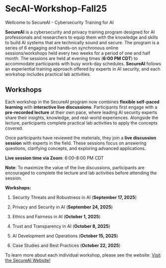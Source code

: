 # SecAI-Workshop-Fall25

Wellcome to SecureAI - Cybersecurity Training for AI

**SecureAI** is a cybersecurity and privacy training program designed for AI professionals and researchers to equip them with the knowledge and skills to build AI systems that are technically sound and secure. The program is a series of 6 engaging and hands-on synchronous online sessions/workshops held every two weeks for a period of one and half month. The sessions are held at evening times (**6:00 PM CDT**) to accommodate participants with busy work-day schedules. **SecureAI** follows an experiential training approach offered by experts in AI security, and each workshop includes practical lab activities.


## Workshops

Each workshop in the SecureAI program now combines **flexible self-paced learning** with **interactive live discussions**. Participants first engage with a **pre-recorded lecture** at their own pace, where leading AI security experts share their insights, knowledge, and real-world experiences. Alongside the lecture, participants complete practical lab activities to apply the concepts covered.

Once participants have reviewed the materials, they join a **live discussion session** with experts in the field. These sessions focus on answering questions, clarifying concepts, and exploring advanced applications.

**Live session time via Zoom**: 6:00–8:00 PM CDT

**Note**: To maximize the value of the live discussions, participants are encouraged to complete the lecture and lab activities before attending the session.

 

**Workshops:**

1. Security Threats and Robustness in AI (**September 17, 2025**)

2. Privacy and Security in AI  (**September 24, 2025**)

3. Ethics and Fairness in AI (**October 1, 2025**)

4. Trust and Transparency in AI (**October 8, 2025**)

5. AI Development and Operations (**October 15, 2025**)

5. Case Studies and Best Practices (**October 22, 2025**)


To learn more about each individual workshop, please see the website:
[Visit the SecureAI Website!](https://secureai.cs.luc.edu/)

